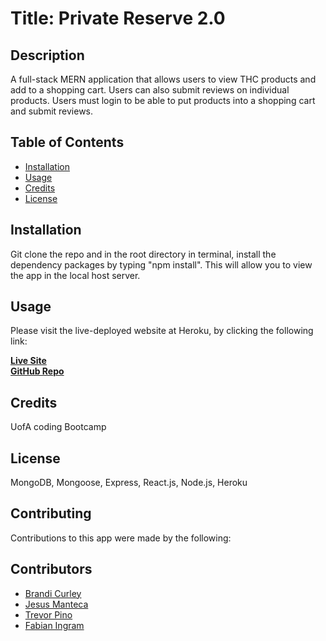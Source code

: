 
# Title: Private Reserve 2.0
    
## Description 
A full-stack MERN application that allows users to view THC products and add to a shopping cart. Users can also submit reviews on individual products. Users must login to be able to put products into a shopping cart and submit reviews. 


## Table of Contents 
* [Installation](#installation)
* [Usage](#usage)
* [Credits](#credits)
* [License](#license)

## Installation 
Git clone the repo and in the root directory in terminal, install the dependency packages by typing "npm install". This will allow you to view the app in the local host server.

## Usage 
Please visit the live-deployed website at Heroku, by clicking the following link:

  [**Live Site**](https://stormy-thicket-95921.herokuapp.com/)  
  [**GitHub Repo**](https://github.com/TPino92/private-Reserve-2.0) 
  

## Credits 
UofA coding Bootcamp

## License 
MongoDB, Mongoose, Express, React.js, Node.js, Heroku

## Contributing 
Contributions to this app were made by the following:
<br /> 

## Contributors
* [Brandi Curley](https://github.com/galacticnative)  
* [Jesus Manteca](https://github.com/jesusmanteca)  
* [Trevor Pino](https://github.com/TPino92)  
* [Fabian Ingram](https://github.com/fabianingram)



